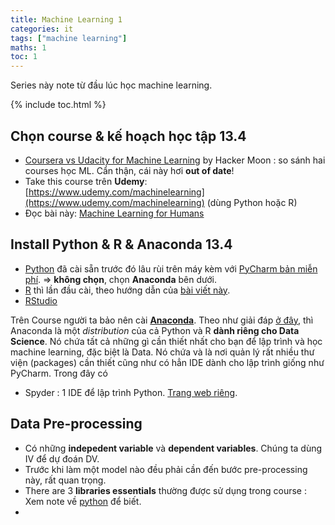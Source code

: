 ```yaml
---
title: Machine Learning 1
categories: it
tags: ["machine learning"]
maths: 1
toc: 1
---
```


Series này note từ đầu lúc học machine learning.

{% include toc.html %}

## Chọn course & kế hoạch học tập 13.4

- [Coursera vs Udacity for Machine Learning](https://hackernoon.com/coursera-vs-udacity-for-machine-learning-f9c0d464a0eb) by Hacker Moon : so sánh hai courses học ML. Cẩn thận, cái này hơi **out of date**!
- Take this course trên **Udemy**: [https://www.udemy.com/machinelearning](https://www.udemy.com/machinelearning) (dùng Python hoặc R)
- Đọc bài này: [Machine Learning for Humans](https://medium.com/machine-learning-for-humans/why-machine-learning-matters-6164faf1df12)

## Install Python & R & Anaconda 13.4

- [Python](https://www.python.org/) đã cài sẵn trước đó lâu rùi trên máy kèm với [PyCharm bản miễn phí](https://www.jetbrains.com/pycharm/download). $\Rightarrow$ **không chọn**, chọn **Anaconda** bên dưới.
- [R](http://cran.us.r-project.org/) thì lần đầu cài, theo hướng dẫn của [bài viết này](https://medium.com/@GalarnykMichael/install-r-and-rstudio-on-windows-5f503f708027).
- [RStudio](https://www.rstudio.com/products/rstudio/download/#download)

Trên Course người ta bảo nên cài **[Anaconda](https://www.anaconda.com/download)**. Theo như giải đáp [ở đây](https://stackoverflow.com/questions/42096280/how-is-anaconda-related-to-python), thì Anaconda là một *distribution* của cả Python và R **dành riêng cho Data Science**. Nó chứa tất cả những gì cần thiết nhất cho bạn để lập trình và học machine learning, đặc biệt là Data. Nó chứa và là nơi quản lý rất nhiều thư viện (packages) cần thiết cũng như có hẳn IDE dành cho lập trình giống như PyCharm. Trong đây có

- Spyder : 1 IDE để lập trình Python. [Trang web riêng](https://pythonhosted.org/spyder/).

## Data Pre-processing

- Có những **indepedent variable** và **dependent variables**. Chúng ta dùng IV để dự đoán DV.
- Trước khi làm một model nào đều phải cần đến bước pre-processing này, rất quan trọng.
- There are 3 **libraries essentials** thường được sử dụng trong course : Xem note về [python](/python-note-1) để biết.
- 